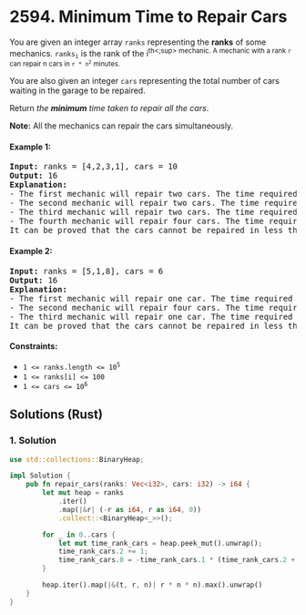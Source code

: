 # 2594. Minimum Time to Repair Cars
You are given an integer array `ranks` representing the **ranks** of some mechanics. <code>ranks<sub>i</sub></code> is the rank of the i<sup>th<;sup> mechanic. A mechanic with a rank `r` can repair n cars in <code>r * n<sup>2</sup></code> minutes.

You are also given an integer `cars` representing the total number of cars waiting in the garage to be repaired.

Return *the **minimum** time taken to repair all the cars*.

**Note:** All the mechanics can repair the cars simultaneously.

#### Example 1:
<pre>
<strong>Input:</strong> ranks = [4,2,3,1], cars = 10
<strong>Output:</strong> 16
<strong>Explanation:</strong>
- The first mechanic will repair two cars. The time required is 4 * 2 * 2 = 16 minutes.
- The second mechanic will repair two cars. The time required is 2 * 2 * 2 = 8 minutes.
- The third mechanic will repair two cars. The time required is 3 * 2 * 2 = 12 minutes.
- The fourth mechanic will repair four cars. The time required is 1 * 4 * 4 = 16 minutes.
It can be proved that the cars cannot be repaired in less than 16 minutes.
</pre>

#### Example 2:
<pre>
<strong>Input:</strong> ranks = [5,1,8], cars = 6
<strong>Output:</strong> 16
<strong>Explanation:</strong>
- The first mechanic will repair one car. The time required is 5 * 1 * 1 = 5 minutes.
- The second mechanic will repair four cars. The time required is 1 * 4 * 4 = 16 minutes.
- The third mechanic will repair one car. The time required is 8 * 1 * 1 = 8 minutes.
It can be proved that the cars cannot be repaired in less than 16 minutes.
</pre>

#### Constraints:
* <code>1 <= ranks.length <= 10<sup>5</sup></code>
* `1 <= ranks[i] <= 100`
* <code>1 <= cars <= 10<sup>6</sup></code>

## Solutions (Rust)

### 1. Solution
```Rust
use std::collections::BinaryHeap;

impl Solution {
    pub fn repair_cars(ranks: Vec<i32>, cars: i32) -> i64 {
        let mut heap = ranks
            .iter()
            .map(|&r| (-r as i64, r as i64, 0))
            .collect::<BinaryHeap<_>>();

        for _ in 0..cars {
            let mut time_rank_cars = heap.peek_mut().unwrap();
            time_rank_cars.2 += 1;
            time_rank_cars.0 = -time_rank_cars.1 * (time_rank_cars.2 + 1) * (time_rank_cars.2 + 1);
        }

        heap.iter().map(|&(t, r, n)| r * n * n).max().unwrap()
    }
}
```
